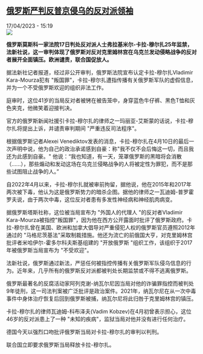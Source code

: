 <!--1681739105000-->
[俄罗斯严判反普京侵乌的反对派领袖](https://www.rfi.fr/cn/%E6%AC%A7%E6%B4%B2/20230417-%E4%BF%84%E7%BD%97%E6%96%AF%E4%B8%A5%E5%88%A4%E5%8F%8D%E6%99%AE%E4%BA%AC%E4%BE%B5%E4%B9%8C%E7%9A%84%E5%8F%8D%E5%AF%B9%E6%B4%BE%E9%A2%86%E8%A2%96)
------

<div>17/04/2023 - 15:19</div><img src="https://s.rfi.fr/media/display/7031d02c-dd12-11ed-8cd3-005056a90321/w:1280/p:16x9/000_33DC7UL.jpg"><p><strong>俄罗斯莫斯科一家法院17日判处反对派人士弗拉基米尔-卡拉-穆尔扎25年监禁，法新社说，这一审判体现了俄罗斯对反对克里姆林宫在乌克兰发动侵略战争的反对者展开全面镇压。欧洲谴责，联合国促放人。                    </strong></p><div><p>据法新社记者报道，经过非公开审判，俄罗斯法院宣布认定卡拉-穆尔扎Vladimir Kara-Mourza犯有 "叛国罪"，卡拉-穆尔扎遭指传播有关俄罗斯军队的虚假信息，并为一个不受俄罗斯欢迎的组织非法工作。</p><p>庭审时，这位41岁的当局反对者被铐在被告笼中，身穿蓝色牛仔裤、黑色T恤和灰色夹克，他微笑着迎接判决。</p><p>官方的俄罗斯新闻社援引卡拉-穆尔扎的律师之一玛丽亚-艾斯蒙的话说，卡拉-穆尔扎将提出上诉，并谴责审判期间 "严重违反司法程序"。</p><p>根据俄罗斯记者Alexei Venediktov发表的消息，卡拉-穆尔扎在4月10日的最后一次声明中说，他为自己的政治承诺感到自豪：称"我不仅不会后悔这一切，而且我还为此感到自豪。" 他说：“我也知道，有一天，笼罩俄罗斯的黑暗将会消散（......），那些煽动和发动这场在乌克兰侵略战争的人将被定性为罪犯，而不是那些试图阻止战争的人。”</p><p>自2022年4月以来，卡拉-穆尔扎就被审前拘留，据他说，他在2015年和2017年两次被下毒，他认为这是俄罗斯势力的暗杀企图。据他的律师之一瓦迪姆-普罗霍罗夫说，由于两次中毒，这位反对者患有多发性神经病和神经肌肉病变。</p><p>据俄罗斯塔斯社称，这位被当局宣布为 "外国人的代理人 "的反对者Vladimir Kara-Mourza被指控"叛国罪"，因为他在西方公开露面时批评了俄罗斯政府。卡拉-穆尔扎曾在美国、欧洲和加拿大倡导对严重侵犯人权的俄罗斯官员遵照2012年通过的 "马格尼茨基法"采取制裁措施。他还为流亡的前俄国大亨，对克里姆林宫批评者米哈伊尔-霍多尔科夫斯基组建的 "开放俄罗斯 "组织工作，该组织于2017年被俄罗斯当局宣布为 "不受欢迎"。</p><p>法新社说，俄罗斯通过新法，严惩任何被指控传播有关俄罗斯军队侵乌信息的行为。近年来，几乎所有的俄罗斯反对派都被判处长期监禁或不得不逃离俄罗斯。</p><p>俄罗斯最著名的反腐活动家阿列克谢-纳瓦尔尼因当局对他的诈骗罪指控而被判处9年徒刑，这一司法判案被广泛批评是政治案件。2021年，纳瓦尔尼在从一次中毒事件中身体治疗恢复后回到俄罗斯被捕，纳瓦尔尼将此归咎于克里姆林宫的镇压。</p><p>卡拉-穆尔扎的律师瓦迪姆-科布泽夫(Vadim Kobzev)在4月初曾表示担心，这位46岁的反对派患上了一种 "未知的疾病"，监狱当局对他并没有进行任何治疗。</p><p>德国今天以强烈口吻批评俄罗斯当局对卡拉-穆尔扎的审判以判刑。</p><p>联合国立即要求俄罗斯当局释放卡拉-穆尔扎。</p><div data-selfpromo-newsletter></div><div data-selfpromo-app></div></div>
